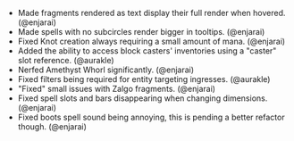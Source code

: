 - Made fragments rendered as text display their full render when hovered. (@enjarai)
- Made spells with no subcircles render bigger in tooltips. (@enjarai)
- Fixed Knot creation always requiring a small amount of mana. (@enjarai)
- Added the ability to access block casters' inventories using a "caster" slot reference. (@aurakle)
- Nerfed Amethyst Whorl significantly. (@enjarai)
- Fixed filters being required for entity targeting ingresses. (@aurakle)
- "Fixed" small issues with Zalgo fragments. (@enjarai)
- Fixed spell slots and bars disappearing when changing dimensions. (@enjarai)
- Fixed boots spell sound being annoying, this is pending a better refactor though. (@enjarai)
